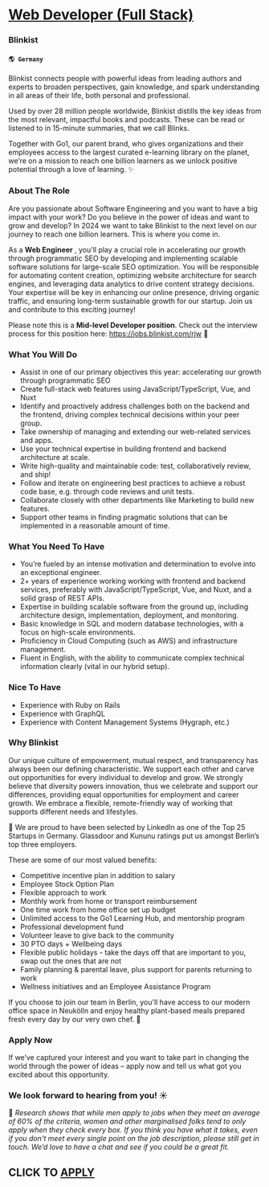 # [Web Developer (Full Stack)](https://www.remotewlb.com/apply/web-developer-full-stack)  
### Blinkist  
#### `🌎 Germany`  

Blinkist connects people with powerful ideas from leading authors and experts to broaden perspectives, gain knowledge, and spark understanding in all areas of their life, both personal and professional.

Used by over 28 million people worldwide, Blinkist distills the key ideas from the most relevant, impactful books and podcasts. These can be read or listened to in 15-minute summaries, that we call Blinks.

Together with Go1, our parent brand, who gives organizations and their employees access to the largest curated e-learning library on the planet, we’re on a mission to reach one billion learners as we unlock positive potential through a love of learning. ✨

### About The Role

Are you passionate about Software Engineering and you want to have a big impact with your work? Do you believe in the power of ideas and want to grow and develop? In 2024 we want to take Blinkist to the next level on our journey to reach one billion learners. This is where you come in.

As a **Web Engineer** , you'll play a crucial role in accelerating our growth through programmatic SEO by developing and implementing scalable software solutions for large-scale SEO optimization. You will be responsible for automating content creation, optimizing website architecture for search engines, and leveraging data analytics to drive content strategy decisions. Your expertise will be key in enhancing our online presence, driving organic traffic, and ensuring long-term sustainable growth for our startup. Join us and contribute to this exciting journey!

Please note this is a **Mid-level Developer position**. Check out the interview process for this position here: https://jobs.blinkist.com/rjw 🚀

### What You Will Do

  * Assist in one of our primary objectives this year: accelerating our growth through programmatic SEO
  * Create full-stack web features using JavaScript/TypeScript, Vue, and Nuxt
  * Identify and proactively address challenges both on the backend and the frontend, driving complex technical decisions within your peer group.
  * Take ownership of managing and extending our web-related services and apps.
  * Use your technical expertise in building frontend and backend architecture at scale.
  * Write high-quality and maintainable code: test, collaboratively review, and ship!
  * Follow and iterate on engineering best practices to achieve a robust code base, e.g. through code reviews and unit tests.
  * Collaborate closely with other departments like Marketing to build new features.
  * Support other teams in finding pragmatic solutions that can be implemented in a reasonable amount of time.

### What You Need To Have

  * You’re fueled by an intense motivation and determination to evolve into an exceptional engineer.
  * 2+ years of experience working working with frontend and backend services, preferably with JavaScript/TypeScript, Vue, and Nuxt, and a solid grasp of REST APIs.
  * Expertise in building scalable software from the ground up, including architecture design, implementation, deployment, and monitoring.
  * Basic knowledge in SQL and modern database technologies, with a focus on high-scale environments.
  * Proficiency in Cloud Computing (such as AWS) and infrastructure management.
  * Fluent in English, with the ability to communicate complex technical information clearly (vital in our hybrid setup).

### Nice To Have

  * Experience with Ruby on Rails
  * Experience with GraphQL
  * Experience with Content Management Systems (Hygraph, etc.)

### Why Blinkist

Our unique culture of empowerment, mutual respect, and transparency has always been our defining characteristic. We support each other and carve out opportunities for every individual to develop and grow. We strongly believe that diversity powers innovation, thus we celebrate and support our differences, providing equal opportunities for employment and career growth. We embrace a flexible, remote-friendly way of working that supports different needs and lifestyles.

🌟 We are proud to have been selected by LinkedIn as one of the Top 25 Startups in Germany. Glassdoor and Kununu ratings put us amongst Berlin’s top three employers.

These are some of our most valued benefits:

  * Competitive incentive plan in addition to salary
  * Employee Stock Option Plan
  * Flexible approach to work
  * Monthly work from home or transport reimbursement
  * One time work from home office set up budget
  * Unlimited access to the Go1 Learning Hub, and mentorship program
  * Professional development fund
  * Volunteer leave to give back to the community
  * 30 PTO days + Wellbeing days
  * Flexible public holidays - take the days off that are important to you, swap out the ones that are not
  * Family planning & parental leave, plus support for parents returning to work
  * Wellness initiatives and an Employee Assistance Program

If you choose to join our team in Berlin, you'll have access to our modern office space in Neukölln and enjoy healthy plant-based meals prepared fresh every day by our very own chef. 🥑

###  **Apply Now**

If we’ve captured your interest and you want to take part in changing the world through the power of ideas – apply now and tell us what got you excited about this opportunity.

### We look forward to hearing from you! ☀️

🔎 _Research shows that while men apply to jobs when they meet an average of 60% of the criteria, women and other marginalised folks tend to only apply when they check every box. If you think you have what it takes, even if you don't meet every single point on the job description, please still get in touch. We’d love to have a chat and see if you could be a great fit._

  
## CLICK TO [APPLY](https://www.remotewlb.com/apply/web-developer-full-stack)


